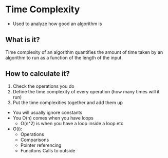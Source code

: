 # Time Complexity

- Used to analyze how good an algorithm is

## What is it?

Time complexity of an algorithm quantifies the amount of time taken by an algorithm to run as a function of the length of the input.

## How to calculate it?

1. Check the operations you do
2. Define the time complexity of every operation (how many times will it run)
3. Put the time complexities together and add them up

- You will usually ignore constants
- You O(n) comes when you have loops
  - O(n^2) is when you have a loop inside a loop etc
- O(i):
  - Operations
  - Comparisons
  - Pointer referencing
  - Funcitons Calls to outside